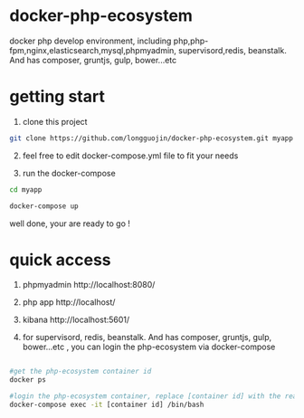 # docker-php-ecosystem
docker php develop environment, including php,php-fpm,nginx,elasticsearch,mysql,phpmyadmin, supervisord,redis, beanstalk. And has composer, gruntjs, gulp, bower...etc

# getting start

1. clone this project

 ``` bash
 git clone https://github.com/longguojin/docker-php-ecosystem.git myapp

```

2. feel free to edit docker-compose.yml file to fit your needs

3. run the docker-compose
 ``` bash
 cd myapp
 
 docker-compose up

 ```

well done, your are ready to go !


# quick access
1. phpmyadmin
  http://localhost:8080/

2. php app
  http://localhost/

3. kibana
  http://localhost:5601/

4. for supervisord, redis, beanstalk. And has composer, gruntjs, gulp, bower...etc , you can login the php-ecosystem via docker-compose

  ``` bash

  #get the php-ecosystem container id
  docker ps

  #login the php-ecosystem container, replace [container id] with the real id
  docker-compose exec -it [container id] /bin/bash
 ```
